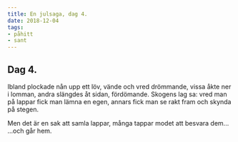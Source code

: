 ```yaml
---
title: En julsaga, dag 4.
date: 2018-12-04
tags: 
- påhitt
- sant
---
```


## Dag 4.
Ibland plockade nån upp ett löv, vände och vred drömmande,
vissa åkte ner i lomman, andra slängdes åt sidan, fördömande.
Skogens lag sa: vred man på lappar fick man lämna en egen,
annars fick man se rakt fram och skynda på stegen.

Men det är en sak att samla lappar,
många tappar modet att besvara dem...
...och går hem.